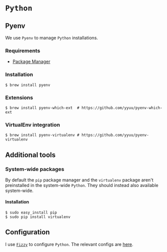 # `Python`

## Pyenv

We use `Pyenv` to manage `Python` installations.

### Requirements

* [Package Manager](../system/package_manager.md)

### Installation

```ShellSession
$ brew install pyenv
```

### Extensions

```ShellSession
$ brew install pyenv-which-ext  # https://github.com/yyuu/pyenv-which-ext
```

### VirtualEnv integration

```ShellSession
$ brew install pyenv-virtualenv # https://github.com/yyuu/pyenv-virtualenv
```

## Additional tools

### System-wide packages

By default the `pip` package manager and the `virtualenv` package aren't preinstalled in the system-wide `Python`. They should instead also available system-wide.

#### Installation

```ShellSession
$ sudo easy_install pip
$ sudo pip install virtualenv
```

## Configuration

I use [`Fizzy`](https://github.com/alem0lars/fizzy) to configure `Python`.
The relevant configs are [here](https://github.com/alem0lars/configs/tree/master/python).
